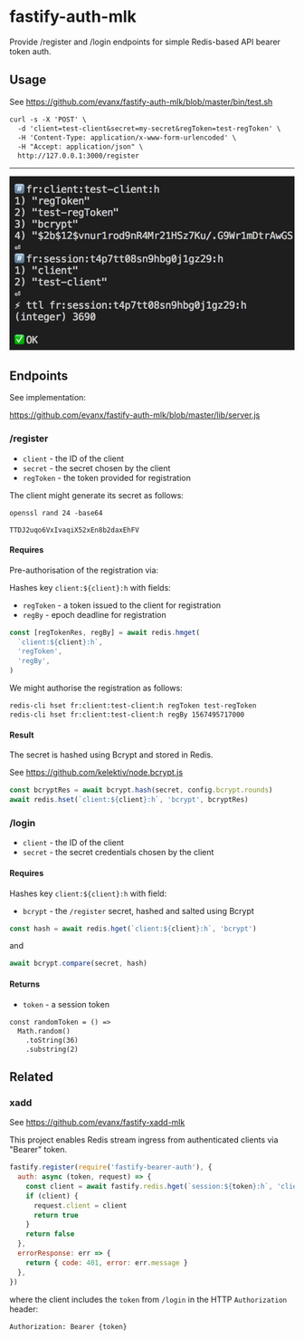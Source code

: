 # fastify-auth-mlk

Provide /register and /login endpoints for simple Redis-based API bearer token auth.

## Usage

See https://github.com/evanx/fastify-auth-mlk/blob/master/bin/test.sh

```shell
curl -s -X 'POST' \
  -d 'client=test-client&secret=my-secret&regToken=test-regToken' \
  -H 'Content-Type: application/x-www-form-urlencoded' \
  -H "Accept: application/json" \
  http://127.0.0.1:3000/register
```

<hr>

![test.sh](/docs/20190903-test.jpg?raw=true 'test.sh')

## Endpoints

See implementation:

https://github.com/evanx/fastify-auth-mlk/blob/master/lib/server.js

### /register

- `client` - the ID of the client
- `secret` - the secret chosen by the client
- `regToken` - the token provided for registration

The client might generate its secret as follows:

```shell
openssl rand 24 -base64
```

```shell
TTDJ2uqo6VxIvaqiX52xEn8b2daxEhFV
```

#### Requires

Pre-authorisation of the registration via:

Hashes key `client:${client}:h` with fields:

- `regToken` - a token issued to the client for registration
- `regBy` - epoch deadline for registration

```javascript
const [regTokenRes, regBy] = await redis.hmget(
  `client:${client}:h`,
  'regToken',
  'regBy',
)
```

We might authorise the registration as follows:

```shell
redis-cli hset fr:client:test-client:h regToken test-regToken
redis-cli hset fr:client:test-client:h regBy 1567495717000
```

#### Result

The secret is hashed using Bcrypt and stored in Redis.

See https://github.com/kelektiv/node.bcrypt.js

```javascript
const bcryptRes = await bcrypt.hash(secret, config.bcrypt.rounds)
await redis.hset(`client:${client}:h`, 'bcrypt', bcryptRes)
```

### /login

- `client` - the ID of the client
- `secret` - the secret credentials chosen by the client

#### Requires

Hashes key `client:${client}:h` with field:

- `bcrypt` - the `/register` secret, hashed and salted using Bcrypt

```javascript
const hash = await redis.hget(`client:${client}:h`, 'bcrypt')
```

and

```javascript
await bcrypt.compare(secret, hash)
```

#### Returns

- `token` - a session token

```
const randomToken = () =>
  Math.random()
    .toString(36)
    .substring(2)
```

## Related

### xadd

See https://github.com/evanx/fastify-xadd-mlk

This project enables Redis stream ingress from authenticated clients via "Bearer" token.

```javascript
fastify.register(require('fastify-bearer-auth'), {
  auth: async (token, request) => {
    const client = await fastify.redis.hget(`session:${token}:h`, 'client')
    if (client) {
      request.client = client
      return true
    }
    return false
  },
  errorResponse: err => {
    return { code: 401, error: err.message }
  },
})
```

where the client includes the `token` from `/login` in the HTTP `Authorization` header:

```
Authorization: Bearer {token}
```
